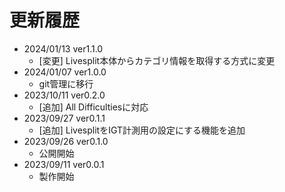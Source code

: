 # 更新履歴
- 2024/01/13 ver1.1.0
  - \[変更\] Livesplit本体からカテゴリ情報を取得する方式に変更
- 2024/01/07 ver1.0.0
  - git管理に移行
- 2023/10/11 ver0.2.0
  - \[追加\] All Difficultiesに対応
- 2023/09/27 ver0.1.1
  - \[追加\] LivesplitをIGT計測用の設定にする機能を追加
- 2023/09/26 ver0.1.0
  - 公開開始
- 2023/09/11 ver0.0.1
  - 製作開始
